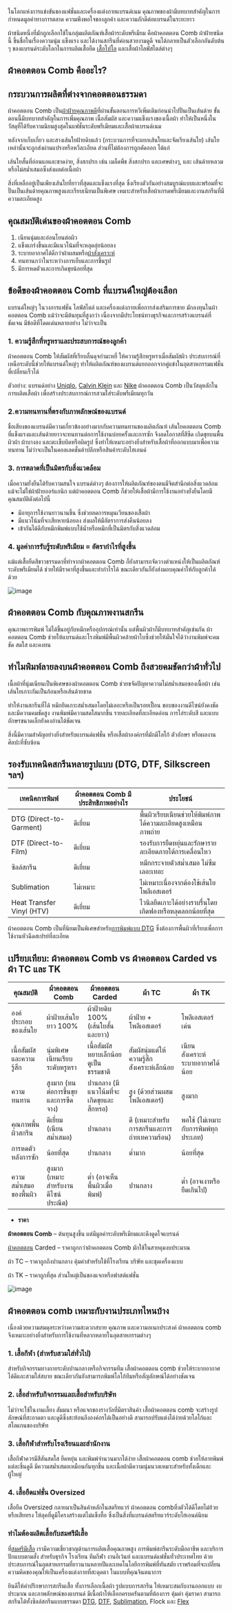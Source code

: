 ในโลกแห่งการแข่งขันของแฟชั่นและเครื่องแต่งกายแบรนด์เนม คุณภาพของผ้ามีบทบาทสำคัญในการกำหนดมูลค่าทางการตลาด ความพึงพอใจของลูกค้า และความภักดีต่อแบรนด์ในระยะยาว

ผ้าชนิดหนึ่งที่มักถูกเลือกใช้ในกลุ่มผลิตภัณฑ์เสื้อผ้าระดับพรีเมียม คือผ้าคอตตอน Comb ผ้าฝ้ายชนิดนี้ ขึ้นชื่อในเรื่องความนุ่ม แข็งแรง และได้งานสกรีนที่ค่อนสวยงามดูดี จนได้กลายเป็นตัวเลือกอันดับต้น ๆ ของแบรนด์ระดับโลกในการผลิตเสื้อยืด [เสื้อโปโล](/polo) และเสื้อผ้าไลฟ์สไตล์ต่างๆ

## ผ้าคอตตอน Comb คืออะไร?

## กระบวนการผลิตที่ต่างจากคอตตอนธรรมดา

ผ้าคอตตอน Comb เป็น[ผ้าฝ้ายคุณภาพดี](/blog/how-many-grades-of-cotton-are-there)ที่ผ่านขั้นตอนการหวีเพิ่มเติมก่อนนำไปปั่นเป็นเส้นด้าย ขั้นตอนนี้มีบทบาทสำคัญในการเพิ่มคุณภาพ เนื้อสัมผัส และความแข็งแรงของเนื้อผ้า ทำให้เป็นหนึ่งในวัสดุที่ได้รับความนิยมสูงสุดในแฟชั่นระดับพรีเมียมและเสื้อผ้าแบรนด์เนม

หลังจากเก็บเกี่ยว และสางเส้นใยฝ้ายดิบแล้ว (กระบวนการที่จะแยกเส้นใยและจัดเรียงเส้นใย) เส้นใยเหล่านั้นจะถูกส่งผ่านแปรงหรือหวีละเอียด ส่วนที่ไม่ต้องการถูกคัดออก ได้แก่

เส้นใยสั้นที่อ่อนแอและขาดง่าย, สิ่งสกปรก เช่น เมล็ดพืช สิ่งสกปรก และเศษต่างๆ, และ เส้นด้ายหลวมหรือไม่สม่ำเสมอซึ่งส่งผลต่อเนื้อผ้า

สิ่งที่เหลืออยู่เป็นเพียงเส้นใยที่ยาวที่สุดและแข็งแรงที่สุด ซึ่งเรียงตัวกันอย่างสมบูรณ์แบบและพร้อมที่จะปั่นเป็นเส้นด้ายคุณภาพสูงและเรียบเนียนเป็นพิเศษ เหมาะสำหรับเสื้อผ้าเกรดพรีเมียมและงานสกรีนที่มีความละเอียดสูง

## คุณสมบัติเด่นของผ้าคอตตอน Comb

1. เนียนนุ่มและอ่อนโยนต่อผิว
2. แข็งแกร่งขึ้นและมีแนวโน้มที่จะหลุดลุ่ยน้อยลง
3. ระบายอากาศได้ดีกว่าผ้าผสมหรือ[ผ้าสังเคราะห์](https://en.wikipedia.org/wiki/Synthetic_fiber)
4. ทนทานกว่าในระหว่างการเย็บและการขึ้นรูป
5. มีการหดตัวและการเกิดขุยน้อยที่สุด

## ข้อดีของผ้าคอตตอน Comb ที่แบรนด์ใหญ่ต้องเลือก

แบรนด์ใหญ่ๆ ในวงการแฟชั่น ไลฟ์สไตล์ และเครื่องแต่งกายเพื่อการส่งเสริมการขาย มักลงทุนในผ้าคอตตอน Comb แม้ว่าจะมีต้นทุนที่สูงกว่า เนื่องจากมีประโยชน์ทางธุรกิจและการสร้างแบรนด์ที่ชัดเจน มีข้อดีที่โดดเด่นหลายอย่าง ไม่ว่าจะเป็น

### 1. ความรู้สึกที่หรูหราและประสบการณ์ของลูกค้า

ผ้าคอตตอน Comb ให้สัมผัสที่เรียบลื่นดุจกำมะหยี่ ให้ความรู้สึกหรูหราเมื่อสัมผัสผิว ประสบการณ์ที่เหนือระดับนี้ช่วยให้แบรนด์ใหญ่ๆ ทำให้ผลิตภัณฑ์ของแบรนด์แยกออกจากคู่แข่งในอุตสาหกรรมแฟชั่นที่เปลี่ยนเร็วได้

ตัวอย่าง: แบรนด์อย่าง [Uniqlo](https://www.uniqlo.com/th/th/), [Calvin Klein](https://www.calvinklein.us/en) และ [Nike](https://www.nike.com/th) ผ้าคอตตอน Comb เป็นวัสดุหลักในการผลิตเสื้อผ้า เพื่อสร้างประสบการณ์การสวมใส่ระดับพรีเมียมทุกวัน

### 2.ความทนทานที่ตรงกับภาพลักษณ์ของแบรนด์

ชื่อเสียงของแบรนด์มีความเกี่ยวข้องอย่างมากกับความทนทานของผลิตภัณฑ์ เส้นใยคอตตอน Comb ที่แข็งแรงและเส้นด้ายยาวจะทนทานต่อการใช้งานบ่อยครั้งและการซัก จึงลดโอกาสที่สีซีด เกิดขุยบนพื้นผิวผ้า ผ้าบางลง และตะเข็บบิดหรือผิดรูป ซึ่งทำให้เหมาะอย่างยิ่งสำหรับเสื้อผ้าที่ออกแบบมาเพื่อความทนทาน ไม่ว่าจะเป็นในคอลเลคชั่นค้าปลีกหรือสินค้าระดับไฮเอนด์

### 3. การตลาดที่เป็นมิตรกับสิ่งแวดล้อม

เมื่อความยั่งยืนได้รับความสนใจ แบรนด์ต่างๆ ต้องการให้ผลิตภัณฑ์ของตนมีจิตสำนึกต่อสิ่งแวดล้อม แม้จะไม่ใช่ผ้าฝ้ายออร์แกนิก แต่ผ้าคอตตอน Comb ก็ช่วยให้เสื้อผ้ามีการใช้งานอย่างยั่งยืนโดยมีคุณสมบัติดังต่อไปนี้

- มีอายุการใช้งานยาวนานขึ้น ซึ่งช่วยลดการหมุนเวียนของเสื้อผ้า
- มีแนวโน้มที่จะเสียหายน้อยลง ส่งผลให้มีอัตราการส่งคืนน้อยลง
- เข้ากันได้ดีกับหมึกพิมพ์แบบใช้น้ำหรือหมึกที่เป็นมิตรกับสิ่งแวดล้อม

### 4. มูลค่าการรับรู้ระดับพรีเมียม = อัตรากำไรที่สูงขึ้น

แม้แต่เสื้อยืดสีขาวธรรมดาที่ทำจากผ้าคอตตอน Comb ก็ยังสามารถจัดวางตำแหน่งให้เป็นผลิตภัณฑ์ระดับพรีเมียมได้ ช่วยให้มีราคาที่สูงขึ้นและทำกำไรได้ ขณะเดียวกันก็ยังส่งมอบคุณค่าให้กับลูกค้าได้ด้วย

![image](/blog/why-use-combed-cotton-1.jpg)

## ผ้าคอตตอน Comb กับคุณภาพงานสกรีน

คุณภาพการพิมพ์ ไม่ได้ขึ้นอยู่กับหมึกหรืออุปกรณ์เท่านั้น แต่พื้นผิวผ้าก็มีบทบาทสำคัญเช่นกัน ผ้าคอตตอน Comb ช่วยให้แบรนด์และโรงพิมพ์มีพื้นผิวคล้ายผ้าใบซึ่งช่วยให้มั่นใจได้ว่างานพิมพ์จะคมชัด สดใส และคงทน

## ทำไมพิมพ์ลายลงบนผ้าคอตตอน Comb ถึงสวยคมชัดกว่าผ้าทั่วไป

เนื้อผ้าที่นุ่มเนียนเป็นพิเศษของผ้าคอตตอน Comb ช่วยขจัดปัญหาความไม่สม่ำเสมอของเนื้อผ้า เช่น เส้นใยเกาะกันเป็นก้อนหรือเส้นด้ายขาด

ทำให้งานสกรีนที่ได้ หมึกยึดเกาะสม่ำเสมอโดยไม่เลอะหรือเป็นรอยเปื้อน ขอบของงานดีไซน์ยังคงชัดและมีความคมชัดสูง งานพิมพ์มีความสดใสมากขึ้น รายละเอียดที่ละเอียดอ่อน การไล่ระดับสี และแบบอักษรขนาดเล็กยังคงอ่านได้ชัดเจน

สิ่งนี้มีความสำคัญอย่างยิ่งสำหรับแบรนด์แฟชั่น หรือเสื้อผ้าองค์กรที่มักมีโลโก้ ตัวอักษร หรือผลงานศิลปะที่ซับซ้อน

## รองรับเทคนิคสกรีนหลายรูปแบบ (DTG, DTF, Silkscreen ฯลฯ)

| เทคนิคการพิมพ์            | ผ้าคอตตอน Comb มีประสิทธิภาพอย่างไร | ประโยชน์                                                       |
| ------------------------- | ----------------------------------- | -------------------------------------------------------------- |
| DTG (Direct-to-Garment)   | ดีเยี่ยม                            | พื้นผิวเรียบเนียนช่วยให้พิมพ์ภาพได้ความละเอียดสูงเหมือนภาพถ่าย |
| DTF (Direct-to-Film)      | ดีเยี่ยม                            | รองรับการยืดหยุ่นและรักษารายละเอียดภายใต้การเคลื่อนไหว         |
| ซิลล์สกรีน                | ดีเยี่ยม                            | หมึกกระจายตัวสม่ำเสมอ ไม่ซึมเลอะเทอะ                           |
| Sublimation               | ไม่เหมาะ                            | ไม่เหมาะเนื่องจากต้องใช้เส้นใยโพลีเอสเตอร์                     |
| Heat Transfer Vinyl (HTV) | ดีเยี่ยม                            | ไวนิลยึดเกาะได้อย่างราบรื่นโดยเกิดฟองหรือหลุดลอกน้อยที่สุด     |

ผ้าคอตตอน Comb เป็นที่นิยมเป็นพิเศษสำหรับ[การพิมพ์แบบ DTG](/blog/what-is-dtg-screen) ซึ่งต้องการพื้นผิวที่เรียบเพื่อการใช้งานหัวฉีดสเปรย์ที่ละเอียด

## เปรียบเทียบ: ผ้าคอตตอน Comb vs ผ้าคอตตอน Carded vs ผ้า TC และ TK

| คุณสมบัติ                | ผ้าคอตตอน Comb                       | ผ้าคอตตอน Carded                         | ผ้า TC                                       | ผ้า TK                               |
| ------------------------ | ------------------------------------ | ---------------------------------------- | -------------------------------------------- | ------------------------------------ |
| องค์ประกอบของเส้นใย      | ผ้าฝ้ายเส้นใยยาว 100%                | ผ้าฝ้ายดิบ 100% (เส้นใยสั้นและยาว)       | ผ้าฝ้าย + โพลีเอสเตอร์                       | โพลีเอสเตอร์เด่น                     |
| เนื้อสัมผัสและความรู้สึก | นุ่มพิเศษ เนียนเรียบ ระดับหรูหรา     | เนื้อสัมผัสหยาบเล็กน้อย ดูเป็นธรรมชาติ   | สัมผัสนุ่มแต่ให้ความรู้สึกสังเคราะห์เล็กน้อย | เนียน สังเคราะห์ ระบายอากาศได้น้อย   |
| ความทนทาน                | สูงมาก (ทนต่อการขึ้นขุยและการซีดจาง) | ปานกลาง (มีแนวโน้มที่จะเกิดขุยและสึกหรอ) | สูง (ด้วยส่วนผสมโพลีเอสเตอร์)                | สูงมาก                               |
| คุณภาพพื้นผิวสกรีน       | ดีเยี่ยม (เนียนสม่ำเสมอ)             | ปานกลาง                                  | ดี (เหมาะสำหรับการสกรีนและการถ่ายเทความร้อน) | พอใช้ (ไม่เหมาะกับการพิมพ์ทุกประเภท) |
| การหดตัวหลังการซัก       | น้อยที่สุด                           | ปานกลาง                                  | ต่ำมาก                                       | น้อยที่สุด                           |
| ความสม่ำเสมอของพื้นผิว   | สูงมาก (เหมาะสำหรับงานดีไซน์ประณีต)  | ต่ำ (อาจเห็นพื้นผิวเมื่อพิมพ์)           | ปานกลาง                                      | ต่ำ (อาจเงาหรือยืดเกินไป)            |

- **ราคา**

**ผ้าคอตตอน Comb** – ต้นทุนสูงขึ้น แต่มีมูลค่าระดับพรีเมียมและดึงดูดใจแบรนด์

[ผ้าคอตตอน](/blog/what-is-cotton) Carded – ราคาถูกกว่าผ้าคอตตอน Comb มักใช้ในสายคุมงบประมาณ

ผ้า TC – ราคาถูกถึงปานกลาง คุ้มค่าสำหรับใช้ที่โรงเรียน บริษัท และชุดเครื่องแบบ

ผ้า TK – ราคาถูกที่สุด ส่วนใหญ่เป็นของแจกหรือฟาสต์แฟชั่น

![image](/blog/why-use-combed-cotton-2.jpg)

## ผ้าคอตตอน comb เหมาะกับงานประเภทไหนบ้าง

เนื่องด้วยความสมดุลระหว่างความสะดวกสบาย คุณภาพ และความอเนกประสงค์ ผ้าคอตตอน comb จึงเหมาะอย่างยิ่งสำหรับการใช้งานที่หลากหลายในอุตสาหกรรมต่างๆ

### 1. เสื้อกีฬา (สำหรับสวมใส่ทั่วไป)

สำหรับกิจกรรมทางกายระดับปานกลางหรือกิจกรรมทีม เสื้อผ้าคอตตอน comb ช่วยให้ระบายอากาศได้ดีและสวมใส่สบาย ขณะเดียวกันยังสามารถพิมพ์โลโก้ทีมหรือสัญลักษณ์ได้อย่างชัดเจน

### 2. เสื้อสำหรับกิจกรรมและเสื้อสำหรับบริษัท

ไม่ว่าจะใช้ในงานเลี้ยง สัมมนา หรือแจกของรางวัลที่มีตราสินค้า เสื้อผ้าคอตตอน comb จะสร้างรูปลักษณ์ที่สะอาดตา และดูดีซึ่งสะท้อนถึงองค์กรได้เป็นอย่างดี สามารถปรับแต่งได้ง่ายด้วยโลโก้และสโลแกนของบริษัท

### 3. เสื้อกีฬาสำหรับโรงเรียนและสำนักงาน

เสื้อกีฬาควรมีสีสันสดใส ยืดหยุ่น และพิมพ์จำนวนมากได้ง่าย เสื้อผ้าคอตตอน comb ช่วยให้ลายพิมพ์แต่ละชิ้นดูดี มีความสม่ำเสมอเหมือนกันทุกชิ้น และเนื้อผ้ามีความนุ่มนวลเหมาะสำหรับทั้งเด็กและผู้ใหญ่

### 4. เสื้อยืดแฟชั่น Oversized

เสื้อยืด Oversized กลายมาเป็นสินค้าหลักในสตรีทแวร์ ผ้าคอตตอน combทิ้งตัวได้ดีโดยไม่ย้วยหรือเสียทรง ให้ลุคที่ดูมีโครงสร้างแต่ไม่แข็งทื้อ ซึ่งเป็นสิ่งที่แบรนด์สตรีทแวร์ระดับไฮเอนด์นิยม

### ทำไมต้องผลิตเสื้อกับสมศรีมีเสื้อ

ที่[สมศรีมีเสื้อ](/) เรามีความเชี่ยวชาญด้านการผลิตเสื้อคุณภาพสูง การพิมพ์สกรีนระดับมืออาชีพ และบริการปักแบบตามสั่ง สำหรับธุรกิจ โรงเรียน ทีมกีฬา งานอีเว้นท์ และแบรนด์แฟชั่นทั่วประเทศไทย ด้วยประสบการณ์ในอุตสาหกรรมที่ยาวนานหลายปีและเทคโนโลยีการพิมพ์ที่ทันสมัย เราพร้อมที่จะเปลี่ยนความคิดของคุณให้เป็นเครื่องแต่งกายที่สะดุดตา ในแบบที่คุณจินตนาการ

ยินดีให้คำปรึกษาการสกรีนเสื้อ ทั้งการเลือกเนื้อผ้า รูปแบบการสกรีน ให้เหมาะสมกับงานออกแบบ งบประมาณ และภาพลักษณ์ของแบรนด์ มีเนื้อผ้าให้เลือกครบครันตามที่ต้องการ คุ้มค่า คุ้มราคา สามารถสกรีนได้ทั้งซิลล์สกรีนแบบธรรมดา [DTG](/blog/what-is-dtg-screen), [DTF](/blog/what-is-dtg-vs-dtf), [Sublimation](/blog/t-shirt-screen-printing-sublimation), Flock และ [Flex](/blog/what-is-flex-screen)